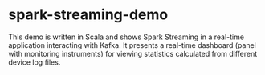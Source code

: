 # spark-streaming-demo

This demo is written in Scala and shows Spark Streaming in a real-time application 
interacting with Kafka. 
It presents a real-time dashboard (panel with monitoring instruments) 
for viewing statistics calculated from different device log files.

